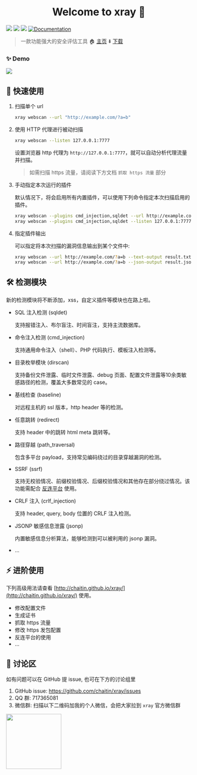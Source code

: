 <h1 align="center">Welcome to xray 👋</h1>
<p>
  <img src="https://img.shields.io/github/release/chaitin/xray.svg" />
  <img src="https://img.shields.io/github/release-date/chaitin/xray.svg?color=blue&label=update" />
  <img src="https://img.shields.io/badge/go report-A+-brightgreen.svg" />
  <a href="https://chaitin.github.io/xray/#/">
    <img alt="Documentation" src="https://img.shields.io/badge/documentation-yes-brightgreen.svg" target="_blank" />
  </a>
</p>

> 一款功能强大的安全评估工具  🏠 [主页](https://chaitin.github.io/xray/#/)  ⬇️ [下载](https://github.com/chaitin/xray/releases)


### ✨ Demo

![](https://chaitin.github.io/xray/assets/term.svg)

## 🚀 快速使用

1. 扫描单个 url
    
    ```bash
    xray webscan --url "http://example.com/?a=b"
    ```

1. 使用 HTTP 代理进行被动扫描
    
    ```bash
    xray webscan --listen 127.0.0.1:7777
    ```
   设置浏览器 http 代理为 `http://127.0.0.1:7777`，就可以自动分析代理流量并扫描。
   
   >如需扫描 https 流量，请阅读下方文档 `抓取 https 流量` 部分

1. 手动指定本次运行的插件
   
   默认情况下，将会启用所有内置插件，可以使用下列命令指定本次扫描启用的插件。
   
   ```bash
   xray webscan --plugins cmd_injection,sqldet --url http://example.com
   xray webscan --plugins cmd_injection,sqldet --listen 127.0.0.1:7777
   ```
      
1. 指定插件输出

    可以指定将本次扫描的漏洞信息输出到某个文件中:
    
    ```bash
    xray webscan --url http://example.com/?a=b --text-output result.txt
    xray webscan --url http://example.com/?a=b --json-output result.json
    ```

## 🛠 检测模块

新的检测模块将不断添加，xss，自定义插件等模块也在路上啦。

+ SQL 注入检测 (sqldet)
  
  支持报错注入、布尔盲注、时间盲注，支持主流数据库。

+ 命令注入检测 (cmd_injection)

  支持通用命令注入（shell）、PHP 代码执行、模板注入检测等。

+ 目录枚举模块 (dirscan)

  支持备份文件泄露、临时文件泄露、debug 页面、配置文件泄露等10余类敏感路径的检测，覆盖大多数常见的 case。

+ 基线检查 (baseline)
  
  对远程主机的 ssl 版本，http header 等的检测。

+ 任意跳转 (redirect)

  支持 header 中的跳转 html meta 跳转等。

+ 路径穿越 (path_traversal)

  包含多平台 payload，支持常见编码绕过的目录穿越漏洞的检测。

+ SSRF (ssrf)

  支持无校验情况、前缀校验情况、后缀校验情况和其他存在部分绕过情况。该功能需配合 [反连平台](https://chaitin.github.io/xray/#/guide/reverse) 使用。

+ CRLF 注入 (crlf_injection)

  支持 header, query, body 位置的 CRLF 注入检测。

+ JSONP 敏感信息泄露 (jsonp)

  内置敏感信息分析算法，能够检测到可以被利用的 jsonp 漏洞。

+ ...


## ⚡️ 进阶使用

下列高级用法请查看 [http://chaitin.github.io/xray/](http://chaitin.github.io/xray/) 使用。

 - 修改配置文件
 - 生成证书
 - 抓取 https 流量
 - 修改 https 发包配置
 - 反连平台的使用
 - ...


## 📝 讨论区

如有问题可以在 GitHub 提 issue, 也可在下方的讨论组里

1. GitHub issue: https://github.com/chaitin/xray/issues
1. QQ 群: 717365081
1. 微信群: 扫描以下二维码加我的个人微信，会把大家拉到 `xray` 官方微信群    

<img src="https://chaitin.github.io/xray/assets/wechat.jpg" height="150px">
